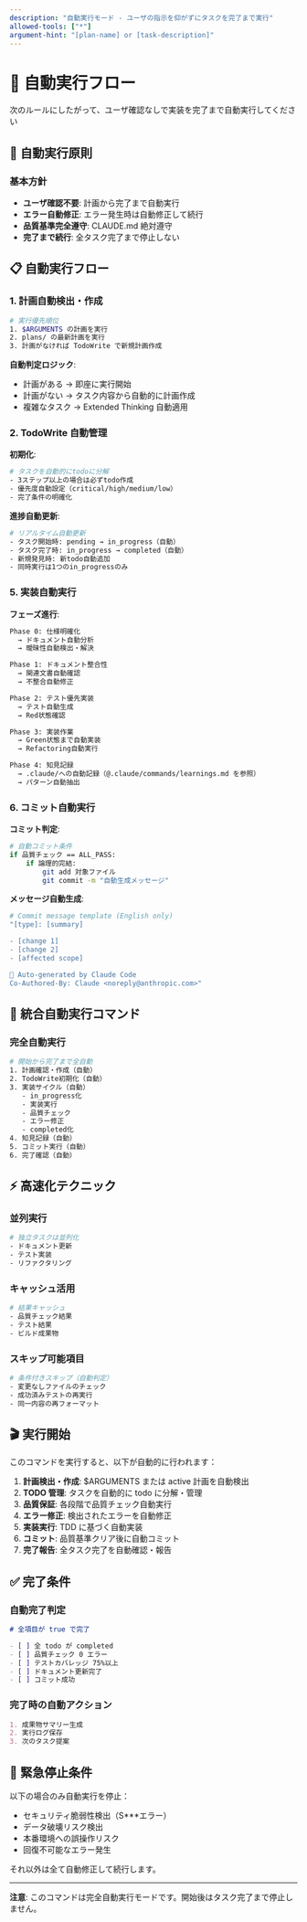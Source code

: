 ```yaml
---
description: "自動実行モード - ユーザの指示を仰がずにタスクを完了まで実行"
allowed-tools: ["*"]
argument-hint: "[plan-name] or [task-description]"
---
```


# 🚀 自動実行フロー

次のルールにしたがって、ユーザ確認なしで実装を完了まで自動実行してください

## 🎯 自動実行原則

### 基本方針

- **ユーザ確認不要**: 計画から完了まで自動実行
- **エラー自動修正**: エラー発生時は自動修正して続行
- **品質基準完全遵守**: CLAUDE.md 絶対遵守
- **完了まで続行**: 全タスク完了まで停止しない

## 📋 自動実行フロー

### 1. 計画自動検出・作成

```bash
# 実行優先順位
1. $ARGUMENTS の計画を実行
2. plans/ の最新計画を実行
3. 計画がなければ TodoWrite で新規計画作成
```

**自動判定ロジック**:

- 計画がある → 即座に実行開始
- 計画がない → タスク内容から自動的に計画作成
- 複雑なタスク → Extended Thinking 自動適用

### 2. TodoWrite 自動管理

**初期化**:

```bash
# タスクを自動的にtodoに分解
- 3ステップ以上の場合は必ずtodo作成
- 優先度自動設定（critical/high/medium/low）
- 完了条件の明確化
```

**進捗自動更新**:

```bash
# リアルタイム自動更新
- タスク開始時: pending → in_progress（自動）
- タスク完了時: in_progress → completed（自動）
- 新規発見時: 新todo自動追加
- 同時実行は1つのin_progressのみ
```

### 5. 実装自動実行

**フェーズ進行**:

```bash
Phase 0: 仕様明確化
  → ドキュメント自動分析
  → 曖昧性自動検出・解決

Phase 1: ドキュメント整合性
  → 関連文書自動確認
  → 不整合自動修正

Phase 2: テスト優先実装
  → テスト自動生成
  → Red状態確認

Phase 3: 実装作業
  → Green状態まで自動実装
  → Refactoring自動実行

Phase 4: 知見記録
  → .claude/への自動記録（@.claude/commands/learnings.md を参照）
  → パターン自動抽出
```

### 6. コミット自動実行

**コミット判定**:

```bash
# 自動コミット条件
if 品質チェック == ALL_PASS:
    if 論理的完結:
        git add 対象ファイル
        git commit -m "自動生成メッセージ"
```

**メッセージ自動生成**:

```bash
# Commit message template (English only)
"[type]: [summary]

- [change 1]
- [change 2]
- [affected scope]

🤖 Auto-generated by Claude Code
Co-Authored-By: Claude <noreply@anthropic.com>"
```

## 🔄 統合自動実行コマンド

### 完全自動実行

```bash
# 開始から完了まで全自動
1. 計画確認・作成（自動）
2. TodoWrite初期化（自動）
3. 実装サイクル（自動）
   - in_progress化
   - 実装実行
   - 品質チェック
   - エラー修正
   - completed化
4. 知見記録（自動）
5. コミット実行（自動）
6. 完了確認（自動）
```

## ⚡ 高速化テクニック

### 並列実行

```bash
# 独立タスクは並列化
- ドキュメント更新
- テスト実装
- リファクタリング
```

### キャッシュ活用

```bash
# 結果キャッシュ
- 品質チェック結果
- テスト結果
- ビルド成果物
```

### スキップ可能項目

```bash
# 条件付きスキップ（自動判定）
- 変更なしファイルのチェック
- 成功済みテストの再実行
- 同一内容の再フォーマット
```

## 🎬 実行開始

このコマンドを実行すると、以下が自動的に行われます：

1. **計画検出・作成**: $ARGUMENTS または active 計画を自動検出
2. **TODO 管理**: タスクを自動的に todo に分解・管理
3. **品質保証**: 各段階で品質チェック自動実行
4. **エラー修正**: 検出されたエラーを自動修正
5. **実装実行**: TDD に基づく自動実装
6. **コミット**: 品質基準クリア後に自動コミット
7. **完了報告**: 全タスク完了を自動確認・報告

## ✅ 完了条件

### 自動完了判定

```markdown
# 全項目が true で完了

- [ ] 全 todo が completed
- [ ] 品質チェック 0 エラー
- [ ] テストカバレッジ 75%以上
- [ ] ドキュメント更新完了
- [ ] コミット成功
```

### 完了時の自動アクション

```markdown
1. 成果物サマリー生成
2. 実行ログ保存
3. 次のタスク提案
```

## 🚨 緊急停止条件

以下の場合のみ自動実行を停止：

- セキュリティ脆弱性検出（S\*\*\*エラー）
- データ破壊リスク検出
- 本番環境への誤操作リスク
- 回復不可能なエラー発生

それ以外は全て自動修正して続行します。

---

**注意**: このコマンドは完全自動実行モードです。開始後はタスク完了まで停止しません。
